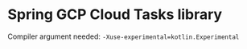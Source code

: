 # Spring GCP Cloud Tasks library

Compiler argument needed: `-Xuse-experimental=kotlin.Experimental`
